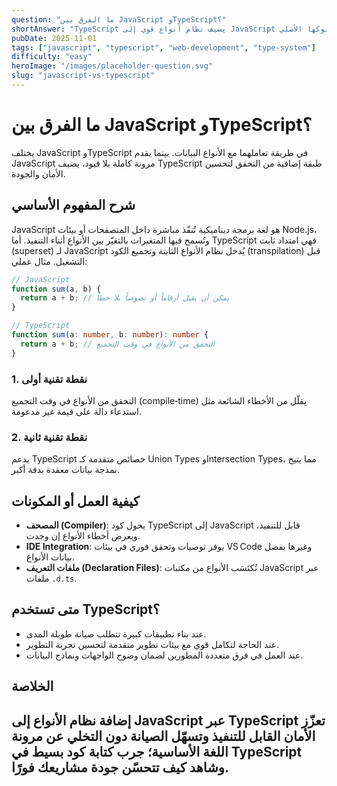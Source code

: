 ```yaml
---
question: "ما الفرق بين JavaScript وTypeScript؟"
shortAnswer: "TypeScript يضيف نظام أنواع قوي إلى JavaScript دون تغيير سلوكها الأصلي."
pubDate: 2025-11-01
tags: ["javascript", "typescript", "web-development", "type-system"]
difficulty: "easy"
heroImage: "/images/placeholder-question.svg"
slug: "javascript-vs-typescript"
---
```


# ما الفرق بين JavaScript وTypeScript؟
يختلف JavaScript وTypeScript في طريقة تعاملهما مع الأنواع البيانات. بينما يقدم JavaScript مرونة كاملة بلا قيود، يضيف TypeScript طبقة إضافية من التحقق لتحسين الأمان والجودة.

## شرح المفهوم الأساسي
JavaScript هو لغة برمجة ديناميكية تُنفّذ مباشرة داخل المتصفحات أو بيئات Node.js، وتُسمح فيها المتغيرات بالتغيّر بين الأنواع أثناء التنفيذ. أما TypeScript فهي امتداد ثابت (superset) لـ JavaScript يُدخل نظام الأنواع الثابتة وتجميع الكود (transpilation) قبل التشغيل. مثال عملي:

```ts
// JavaScript
function sum(a, b) {
  return a + b; // يمكن أن يقبل أرقاماً أو نصوصاً بلا خطأ
}
```

```ts
// TypeScript
function sum(a: number, b: number): number {
  return a + b; // التحقق من الأنواع في وقت التجميع
}
```

### 1. نقطة تقنية أولى
التحقق من الأنواع في وقت التجميع (compile‑time) يقلّل من الأخطاء الشائعة مثل استدعاء دالة على قيمة غير مدعومة.

### 2. نقطة تقنية ثانية
يدعم TypeScript خصائص متقدمة كـ Union Types وIntersection Types، مما يتيح نمذجة بيانات معقدة بدقة أكبر.

## كيفية العمل أو المكونات
- **المصحف (Compiler)**: يحول كود TypeScript إلى JavaScript قابل للتنفيذ، ويعرض أخطاء الأنواع إن وجدت.
- **IDE Integration**: يوفر توصيات وتحقق فوري في بيئات VS Code وغيرها بفضل بيانات الأنواع.
- **ملفات التعريف (Declaration Files)**: تُكتَسَب الأنواع من مكتبات JavaScript عبر ملفات `.d.ts`.

## متى تستخدم TypeScript؟
- عند بناء تطبيقات كبيرة تتطلب صيانة طويلة المدى.
- عند الحاجة لتكامل قوي مع بيئات تطوير متقدمة لتحسين تجربة التطوير.
- عند العمل في فرق متعددة المطورين لضمان وضوح الواجهات ونماذج البيانات.

## الخلاصة
إضافة نظام الأنواع إلى JavaScript عبر TypeScript تعزّز الأمان القابل للتنفيذ وتسهّل الصيانة دون التخلي عن مرونة اللغة الأساسية؛ جرب كتابة كود بسيط في TypeScript وشاهد كيف تتحسّن جودة مشاريعك فورًا.
---
